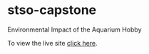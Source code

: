 # stso-capstone

Environmental Impact of the Aquarium Hobby

To view the live site [click here](https://axb8292.github.io/stso-capstone/).
